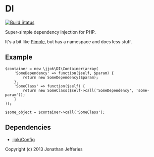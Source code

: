 DI
====

[![Build Status](https://travis-ci.org/jjok/DI.png?branch=master)](https://travis-ci.org/jjok/DI)

Super-simple dependency injection for PHP.

It's a bit like [Pimple](https://github.com/fabpot/pimple), but has a namespace and does less stuff.

Example
-------

    $container = new \jjok\DI\Container(array(
        'SomeDependency' => function($self, $param) {
        	return new SomeDependency($param);
        },
        'SomeClass' => function($self) {
        	return new SomeClass($self->call('SomeDependency', 'some-param'));
        }
    ));
    
    $some_object = $container->call('SomeClass');

Dependencies
------------

- [jjok\Config](https://github.com/jjok/Config)


Copyright (c) 2013 Jonathan Jefferies
